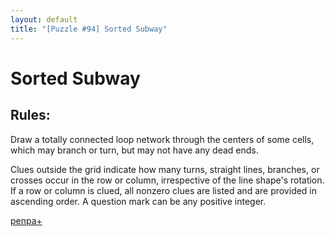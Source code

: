 ```yaml
---
layout: default
title: "[Puzzle #94] Sorted Subway"
---
```


# Sorted Subway

## Rules:

Draw a totally connected loop network through the centers of some cells, which may branch or turn, but may not have any dead ends.

Clues outside the grid indicate how many turns, straight lines, branches, or crosses occur in the row or column, irrespective of the line shape's rotation. If a row or column is clued, all nonzero clues are listed and are provided in ascending order. A question mark can be any positive integer. 

[penpa+](https://tinyurl.com/2ylxevvz)
